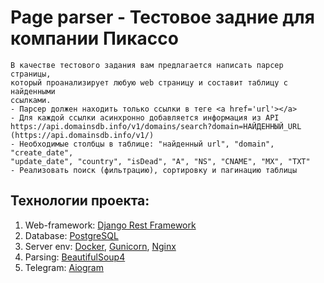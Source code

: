 # Page parser - Тестовое задние для компании Пикассо

```
В качестве тестового задания вам предлагается написать парсер страницы,
который проанализирует любую web страницу и составит таблицу с найденными
ссылками.
- Парсер должен находить только ссылки в теге <a href='url'></a>
- Для каждой ссылки асинхронно добавляется информация из API
https://api.domainsdb.info/v1/domains/search?domain=НАЙДЕННЫЙ_URL
(https://api.domainsdb.info/v1/)
- Необходимые столбцы в таблице: "найденный url", "domain", "create_date",
"update_date", "country", "isDead", "A", "NS", "CNAME", "MX", "TXT"
- Реализовать поиск (фильтрацию), сортировку и пагинацию таблицы
```

## Технологии проекта:

1. Web-framework: [Django Rest Framework](https://www.django-rest-framework.org/)
2. Database: [PostgreSQL](https://www.postgresql.org/)
3. Server env: [Docker](https://www.docker.com/), [Gunicorn](https://gunicorn.org/), [Nginx](https://nginx.org/)
4. Parsing: [BeautifulSoup4](https://www.crummy.com/software/BeautifulSoup/bs4/doc/)
5. Telegram: [Aiogram](https://docs.aiogram.dev/en/latest/)
